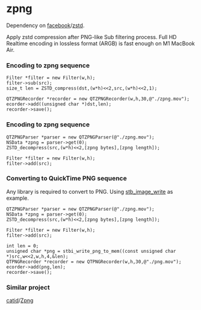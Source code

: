 # zpng

Dependency on [facebook](https://github.com/facebook)/[zstd](https://github.com/facebook/zstd).

Apply zstd compression after PNG-like Sub filtering process.
Full HD Realtime encoding in lossless format (ARGB) is fast enough on M1 MacBook Air.

### Encoding to zpng sequence

```
Filter *filter = new Filter(w,h);
filter->sub(src);
size_t len = ZSTD_compress(dst,(w*h)<<2,src,(w*h)<<2,1);

QTZPNGRecorder *recorder = new QTZPNGRecorder(w,h,30,@"./zpng.mov");
ecorder->add((unsigned char *)dst,len);
recorder->save();
```
### Encoding to zpng sequence

```
QTZPNGParser *parser = new QTZPNGParser(@"./zpng.mov");
NSData *zpng = parser->get(0);
ZSTD_decompress(src,(w*h)<<2,[zpng bytes],[zpng length]);

Filter *filter = new Filter(w,h);
filter->add(src);
```

### Converting to QuickTime PNG sequence

Any library is required to convert to PNG.
Using [stb_image_write](https://github.com/nothings/stb/blob/master/stb_image_write.h) as example.

```
QTZPNGParser *parser = new QTZPNGParser(@"./zpng.mov");
NSData *zpng = parser->get(0);
ZSTD_decompress(src,(w*h)<<2,[zpng bytes],[zpng length]);

Filter *filter = new Filter(w,h);
filter->add(src);

int len = 0;
unsigned char *png = stbi_write_png_to_mem((const unsigned char *)src,w<<2,w,h,4,&len);
QTPNGRecorder *recorder = new QTPNGRecorder(w,h,30,@"./png.mov");
ecorder->add(png,len);
recorder->save();
```

### Similar project

[catid](https://github.com/catid)/[Zpng](https://github.com/catid/Zpng)
